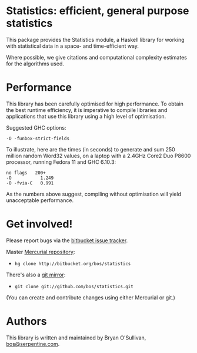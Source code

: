 # Statistics: efficient, general purpose statistics

This package provides the Statistics module, a Haskell library for
working with statistical data in a space- and time-efficient way.

Where possible, we give citations and computational complexity
estimates for the algorithms used.


# Performance

This library has been carefully optimised for high performance.  To
obtain the best runtime efficiency, it is imperative to compile
libraries and applications that use this library using a high level of
optimisation.

Suggested GHC options:

    -O -funbox-strict-fields

To illustrate, here are the times (in seconds) to generate and sum 250
million random Word32 values, on a laptop with a 2.4GHz Core2 Duo
P8600 processor, running Fedora 11 and GHC 6.10.3:

    no flags   200+
    -O           1.249
    -O -fvia-C   0.991

As the numbers above suggest, compiling without optimisation will
yield unacceptable performance.


# Get involved!

Please report bugs via the
[bitbucket issue tracker](http://bitbucket.org/bos/attoparsec/statistics).

Master [Mercurial repository](http://bitbucket.org/bos/statistics):

* `hg clone http://bitbucket.org/bos/statistics`

There's also a [git mirror](http://github.com/bos/statistics):

* `git clone git://github.com/bos/statistics.git`

(You can create and contribute changes using either Mercurial or git.)


# Authors

This library is written and maintained by Bryan O'Sullivan,
<bos@serpentine.com>.
